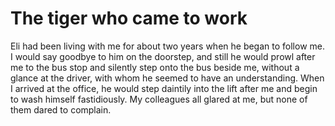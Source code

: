 The tiger who came to work
==========================
Eli had been living with me for about two years when he began to follow me. I would say goodbye to him on the doorstep, and still he would prowl after me to the bus stop and silently step onto the bus beside me, without a glance at the driver, with whom he seemed to have an understanding. When I arrived at the office, he would step daintily into the lift after me and begin to wash himself fastidiously. My colleagues all glared at me, but none of them dared to complain.